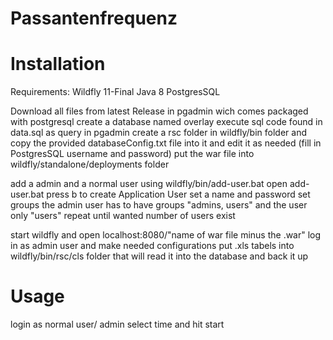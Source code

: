 # Passantenfrequenz

# Installation

Requirements:
Wildfly 11-Final
Java 8
PostgresSQL

Download all files from latest Release
in pgadmin wich comes packaged with postgresql create a database named overlay
execute sql code found in data.sql as query in pgadmin
create a rsc folder in wildfly/bin folder and copy the provided databaseConfig.txt file into it and edit it as needed (fill in PostgresSQL username and password)
put the war file into wildfly/standalone/deployments folder

add a admin and a normal user using wildfly/bin/add-user.bat
open add-user.bat
press b to create Application User 
set a name and password
set groups
the admin user has to have groups "admins, users"
and the user only "users"
repeat until wanted number of users exist

start wildfly and open localhost:8080/"name of war file minus the .war" log in as admin user and make needed configurations 
put .xls tabels into wildfly/bin/rsc/cls folder that will read it into the database and back it up

# Usage 
login as normal user/ admin select time and hit start 

